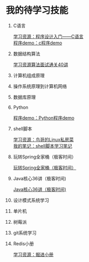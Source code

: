 # 我的待学习技能

1. C语言

   [学习资源：程序设计入门——C语言](https://www.icourse163.org/course/0809ZJU007A-199001)  
   [程序demo：c程序demo](https://github.com/wangzzleo/cProgramDemo)

2. 数据结构算法

   [学习资源算法面试通关40讲](https://time.geekbang.org/course/intro/130)

3. 计算机组成原理

4. 操作系统原理到计算机网络

5. 数据库原理

6. Python
   
   [程序demo：Python程序demo](https://github.com/wangzzleo/pyDemo)

7. shell脚本

   [学习资源：鸟哥的Linux私房菜](http://cn.linux.vbird.org/linux_basic/linux_basic.php)  
   [我的笔记：shell脚本学习笔记](./mySkills/shell脚本学习笔记.md)

8. 玩转Spring全家桶（极客时间）

   [玩转Spring全家桶（极客时间）](https://time.geekbang.org/course/intro/156)

9. Java核心36讲（极客时间)

   [Java核心36讲（极客时间)](https://time.geekbang.org/column/article/8053)

10. 设计模式系统学习

11. 单片机

12. 树莓派

13. git系统学习

14. Redis小册

      [学习资源：掘进小册](https://juejin.im/book/5afc2e5f6fb9a07a9b362527)
   

